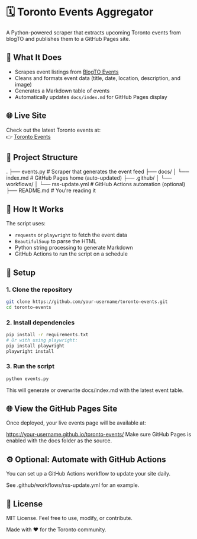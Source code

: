 # 🗓️ Toronto Events Aggregator

A Python-powered scraper that extracts upcoming Toronto events from blogTO and publishes them to a GitHub Pages site.

## 🚀 What It Does

- Scrapes event listings from [BlogTO Events](https://www.blogto.com/events/)
- Cleans and formats event data (title, date, location, description, and image)
- Generates a Markdown table of events
- Automatically updates `docs/index.md` for GitHub Pages display

## 🌐 Live Site

Check out the latest Toronto events at:  
👉 [Toronto Events](https://zahra7.github.io/toronto-event/)

## 📁 Project Structure

.
├── events.py # Scraper that generates the event feed
├── docs/
│ └── index.md # GitHub Pages home (auto-updated)
├── .github/
│ └── workflows/
│ └── rss-update.yml # GitHub Actions automation (optional)
├── README.md # You're reading it

## 🧠 How It Works

The script uses:

- `requests` or `playwright` to fetch the event data
- `BeautifulSoup` to parse the HTML
- Python string processing to generate Markdown
- GitHub Actions to run the script on a schedule

## 🔧 Setup

### 1. Clone the repository

```bash
git clone https://github.com/your-username/toronto-events.git
cd toronto-events
```
### 2. Install dependencies
```bash
pip install -r requirements.txt
# Or with using playwright:
pip install playwright
playwright install
```
### 3. Run the script
```bash
python events.py
```
This will generate or overwrite docs/index.md with the latest event table.

## 🌐 View the GitHub Pages Site
Once deployed, your live events page will be available at:

https://your-username.github.io/toronto-events/
Make sure GitHub Pages is enabled with the docs folder as the source.

## ⚙️ Optional: Automate with GitHub Actions
You can set up a GitHub Actions workflow to update your site daily.

See .github/workflows/rss-update.yml for an example.

## 📄 License
MIT License. Feel free to use, modify, or contribute.

Made with ❤️ for the Toronto community.